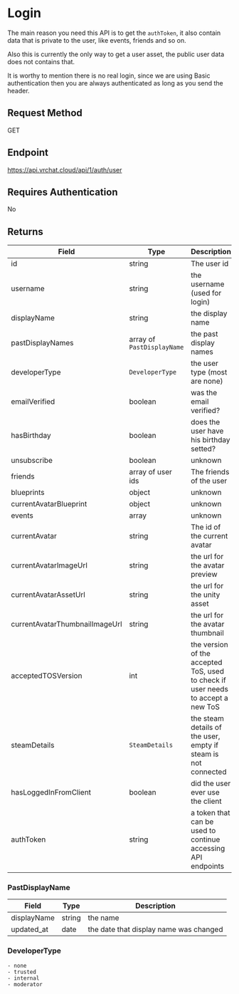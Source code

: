 # Login

The main reason you need this API is to get the `authToken`, it also contain data that is private to the user, like events, friends and so on.

Also this is currently the only way to get a user asset, the public user data does not contains that.


It is worthy to mention there is no real login, since we are using Basic authentication then you are always authenticated as long as you send the header.

## Request Method 
GET

## Endpoint
https://api.vrchat.cloud/api/1/auth/user

## Requires Authentication
No

## Returns

Field | Type | Description
------|------|------------
id | string | The user id
username | string | the username (used for login)
displayName | string | the display name
pastDisplayNames | array of `PastDisplayName` | the past display names
developerType | `DeveloperType` | the user type (most are none)
emailVerified | boolean | was the email verified?
hasBirthday | boolean | does the user have his birthday setted?
unsubscribe | boolean | unknown
friends | array of user ids | The friends of the user
blueprints | object | unknown
currentAvatarBlueprint | object | unknown
events | array | unknown
currentAvatar | string | The id of the current avatar
currentAvatarImageUrl | string | the url for the avatar preview
currentAvatarAssetUrl | string | the url for the unity asset
currentAvatarThumbnailImageUrl | string | the url for the avatar thumbnail
acceptedTOSVersion | int | the version of the accepted ToS, used to check if user needs to accept a new ToS
steamDetails | `SteamDetails` | the steam details of the user, empty if steam is not connected
hasLoggedInFromClient | boolean | did the user ever use the client 
authToken | string | a token that can be used to continue accessing API endpoints


### PastDisplayName
Field | Type | Description
------|------|------------
displayName | string | the name
updated_at | date | the date that display name was changed

### DeveloperType

    - none
    - trusted
    - internal
    - moderator 